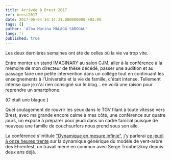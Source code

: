 ```yaml
---
title: Arrivée à Brest 2017
ref: brest2017
date: 2017-06-04 14:14:31.000000000 +02:00
tags: []
author: 'Alba Marina MÁLAGA SABOGAL'
lang: fr
published: true
---
```


Les deux dernières semaines ont été de celles où la vie va trop vite.

Entre monter un stand IMAGINARY au salon CJM, aller à la conférence à la mémoire de mon directeur de thèse décédé, passer une audition et au passage faire une petite intervention dans un collège tout en continuant les enseignements à l'Université et la vie de famille, c'était intense. Tellement intense que je n'ai rien consigné sur le blog... en voilà une raison pour reprendre un smartphone.

(C'était une blague.)

Quel soulagement de rouvrir les yeux dans le TGV filant à toute vitesse vers Brest, avec ma grande encore calme à mes côté, une conférence sur quatre jours, un exposé à préparer pour jeudi dans un cadre familial puisque de nouveau une famille de couchsurfers nous prend sous son aile.

La conférence s'intitule ["Dynamique en mesure infinie"](https://www.lebesgue.fr/fr/content/sem2017-Infinite-Dyn), j'y parlerai [ce jeudi à onze heures trente](https://www.lebesgue.fr/fr/content/sem2017-Infinite-Dyn-Programme) sur la dynamique générique du modèle de vent-arbre des Ehrenfest, un travail mené en commun avec Serge Troubetzkoy depuis deux ans déjà.

 
